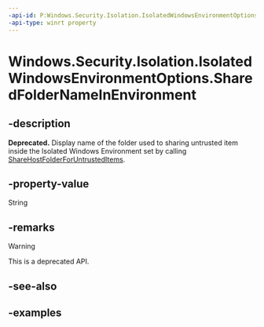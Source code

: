 ```yaml
---
-api-id: P:Windows.Security.Isolation.IsolatedWindowsEnvironmentOptions.SharedFolderNameInEnvironment
-api-type: winrt property
---
```


<!-- Property syntax.
public string SharedFolderNameInEnvironment { get; }
-->

# Windows.Security.Isolation.IsolatedWindowsEnvironmentOptions.SharedFolderNameInEnvironment

## -description

**Deprecated.** Display name of the folder used to sharing untrusted item inside the Isolated Windows Environment set by calling [ShareHostFolderForUntrustedItems](isolatedwindowsenvironmentoptions_sharehostfolderforuntrusteditems_1340872862.md).

## -property-value

String

## -remarks

> [!WARNING]
> This is a deprecated API.

## -see-also

## -examples
